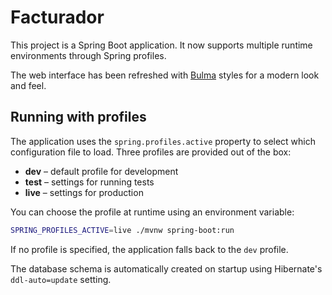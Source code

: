 # Facturador

This project is a Spring Boot application. It now supports multiple runtime environments through Spring profiles.

The web interface has been refreshed with [Bulma](https://bulma.io/) styles for a modern look and feel.

## Running with profiles

The application uses the `spring.profiles.active` property to select which configuration file to load. Three profiles are provided out of the box:

- **dev** – default profile for development
- **test** – settings for running tests
- **live** – settings for production

You can choose the profile at runtime using an environment variable:

```bash
SPRING_PROFILES_ACTIVE=live ./mvnw spring-boot:run
```

If no profile is specified, the application falls back to the `dev` profile.

The database schema is automatically created on startup using Hibernate's
`ddl-auto=update` setting.
